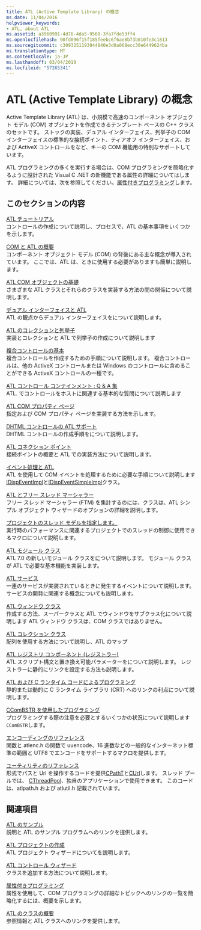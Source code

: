 ```yaml
---
title: ATL (Active Template Library) の概念
ms.date: 11/04/2016
helpviewer_keywords:
- ATL, about ATL
ms.assetid: a3960991-4d76-4da5-9568-3fa7fde53ff4
ms.openlocfilehash: 90fd096f15f185feebc6f6ae8b73b010fe3c1813
ms.sourcegitcommit: c3093251193944840e3d0a068ecc30e6449624ba
ms.translationtype: MT
ms.contentlocale: ja-JP
ms.lasthandoff: 03/04/2019
ms.locfileid: "57265341"
---
```

# <a name="active-template-library-atl-concepts"></a>ATL (Active Template Library) の概念

Active Template Library (ATL) は、小規模で高速のコンポーネント オブジェクト モデル (COM) オブジェクトを作成できるテンプレート ベースの C++ クラスのセットです。 ストックの実装、デュアル インターフェイス、列挙子の COM インターフェイスの標準的な接続ポイント、ティアオフ インターフェイス、および ActiveX コントロールをなど、キーの COM 機能用の特別なサポートしています。

ATL プログラミングの多くを実行する場合は、COM プログラミングを簡略化するように設計された Visual C .NET の新機能である属性の詳細についてはします。 詳細については、次を参照してください。[属性付きプログラミング](../windows/attributed-programming-concepts.md)します。

## <a name="in-this-section"></a>このセクションの内容

[ATL チュートリアル](../atl/active-template-library-atl-tutorial.md)<br/>
コントロールの作成について説明し、プロセスで、ATL の基本事項をいくつかを示します。

[COM と ATL の概要](../atl/introduction-to-com-and-atl.md)<br/>
コンポーネント オブジェクト モデル (COM) の背後にある主な概念が導入されています。 ここでは、ATL は、ときに使用する必要がありますも簡単に説明します。

[ATL COM オブジェクトの基礎](../atl/fundamentals-of-atl-com-objects.md)<br/>
さまざまな ATL クラスとそれらのクラスを実装する方法の間の関係について説明します。

[デュアル インターフェイスと ATL](../atl/dual-interfaces-and-atl.md)<br/>
ATL の観点からデュアル インターフェイスをについて説明します。

[ATL のコレクションと列挙子](../atl/atl-collections-and-enumerators.md)<br/>
実装とコレクションと ATL で列挙子の作成について説明します

[複合コントロールの基本](../atl/atl-composite-control-fundamentals.md)<br/>
複合コントロールを作成するための手順について説明します。 複合コントロールは、他の ActiveX コントロールまたは Windows のコントロールに含めることができる ActiveX コントロールの一種です。

[ATL コントロール コンテインメント : Q & A 集](../atl/atl-control-containment-faq.md)<br/>
ATL. でコントロールをホストに関連する基本的な質問について説明します

[ATL COM プロパティ ページ](../atl/atl-com-property-pages.md)<br/>
指定および COM プロパティ ページを実装する方法を示します。

[DHTML コントロールの ATL サポート](../atl/atl-support-for-dhtml-controls.md)<br/>
DHTML コントロールの作成手順をについて説明します。

[ATL コネクション ポイント](../atl/atl-connection-points.md)<br/>
接続ポイントの概要と ATL での実装方法について説明します。

[イベント処理と ATL](../atl/event-handling-and-atl.md)<br/>
ATL を使用して COM イベントを処理するために必要な手順について説明します[IDispEventImpl](../atl/reference/idispeventimpl-class.md)と[IDispEventSimpleImpl](../atl/reference/idispeventsimpleimpl-class.md)クラス。

[ATL とフリー スレッド マーシャラー](../atl/atl-and-the-free-threaded-marshaler.md)<br/>
フリー スレッド マーシャラー (FTM) を集計するのには、クラスは、ATL シンプル オブジェクト ウィザードのオプションの詳細を説明します。

[プロジェクトのスレッド モデルを指定します。](../atl/specifying-the-threading-model-for-a-project-atl.md)<br/>
実行時のパフォーマンスに関連するプロジェクトでのスレッドの制御に使用できるマクロについて説明します。

[ATL モジュール クラス](../atl/atl-module-classes.md)<br/>
ATL 7.0 の新しいモジュール クラスをについて説明します。 モジュール クラスが ATL で必要な基本機能を実装します。

[ATL サービス](../atl/atl-services.md)<br/>
一連のサービスが実装されているときに発生するイベントについて説明します。 サービスの開発に関連する概念についても説明します。

[ATL ウィンドウ クラス](../atl/atl-window-classes.md)<br/>
作成する方法、スーパークラスと ATL でウィンドウをサブクラス化について説明します ATL ウィンドウ クラスは、COM クラスではありません。

[ATL コレクション クラス](../atl/atl-collection-classes.md)<br/>
配列を使用する方法について説明し、ATL のマップ

[ATL レジストリ コンポーネント (レジストラー)](../atl/atl-registry-component-registrar.md)<br/>
ATL スクリプト構文と置き換え可能パラメーターをについて説明します。 レジストラーに静的にリンクを設定する方法も説明します。

[ATL および C ランタイム コードによるプログラミング](../atl/programming-with-atl-and-c-run-time-code.md)<br/>
静的または動的に C ランタイム ライブラリ (CRT) へのリンクの利点について説明します。

[CComBSTR を使用したプログラミング](../atl/programming-with-ccombstr-atl.md)<br/>
プログラミングする際の注意を必要とするいくつかの状況について説明します`CComBSTR`します。

[エンコーディングのリファレンス](../atl/atl-encoding-reference.md)<br/>
関数と atlenc.h の関数で uuencode、16 進数などの一般的なインターネット標準の範囲と UTF8 でエンコードをサポートするマクロを提供します。

[ユーティリティのリファレンス](../atl/atl-utilities-reference.md)<br/>
形式でパスと Url を操作するコードを提供[CPathT](../atl/reference/cpatht-class.md)と[CUrl](../atl/reference/curl-class.md)します。 スレッド プールでは、 [CThreadPool](../atl/reference/cthreadpool-class.md)、独自のアプリケーションで使用できます。 このコードは、atlpath.h および atlutil.h 記載されています。

## <a name="related-sections"></a>関連項目

[ATL のサンプル](../visual-cpp-samples.md)<br/>
説明と ATL のサンプル プログラムへのリンクを提供します。

[ATL プロジェクトの作成](../atl/reference/creating-an-atl-project.md)<br/>
ATL プロジェクト ウィザードについてを説明します。

[ATL コントロール ウィザード](../atl/reference/atl-control-wizard.md)<br/>
クラスを追加する方法について説明します。

[属性付きプログラミング](../windows/attributed-programming-concepts.md)<br/>
属性を使用して、COM プログラミングの詳細なトピックへのリンクの一覧を簡略化するには、概要を示します。

[ATL のクラスの概要](../atl/atl-class-overview.md)<br/>
参照情報と ATL クラスへのリンクを提供します。
